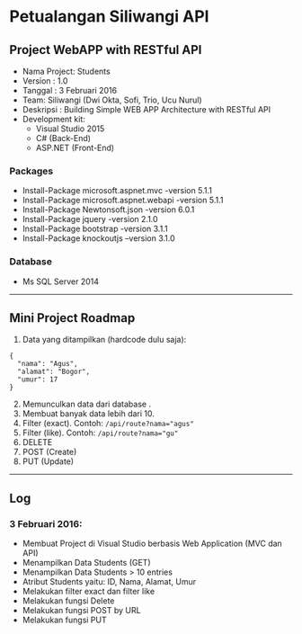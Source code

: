 # Petualangan Siliwangi API

## Project WebAPP with RESTful API

* Nama Project: Students
* Version : 1.0
* Tanggal	: 3 Februari 2016
* Team: Siliwangi (Dwi Okta, Sofi, Trio, Ucu Nurul)
* Deskripsi	: Building Simple WEB APP Architecture with RESTful API
* Development kit:
  - Visual Studio 2015
  - C# (Back-End)
  - ASP.NET (Front-End)

### Packages

* Install-Package microsoft.aspnet.mvc -version 5.1.1
* Install-Package microsoft.aspnet.webapi -version 5.1.1
* Install-Package Newtonsoft.json -version 6.0.1
* Install-Package jquery -version 2.1.0
* Install-Package bootstrap -version 3.1.1
* Install-Package knockoutjs –version 3.1.0

### Database

* Ms SQL Server 2014

*  *  *  *  *  *  *  *  *  *  *  *  *  *  *  *  *  *  *  *

## Mini Project Roadmap

1. Data yang ditampilkan (hardcode dulu saja):

```
{
  "nama": "Agus",
  "alamat": "Bogor",
  "umur": 17
}
```

2. Memunculkan data dari database .
3. Membuat banyak data lebih dari 10.
4. Filter (exact). Contoh: `/api/route?nama="agus"`
5. Filter (like). Contoh: `/api/route?nama="gu"`
6. DELETE
7. POST (Create)
8. PUT (Update)

*  *  *  *  *  *  *  *  *  *  *  *  *  *  *  *  *  *  *  *

## Log

### 3 Februari 2016:

- Membuat Project di Visual Studio berbasis Web Application (MVC dan API)
- Menampilkan Data Students (GET)
- Menampilkan Data Students > 10 entries
- Atribut Students yaitu: ID, Nama, Alamat, Umur
- Melakukan filter exact dan filter like
- Melakukan fungsi Delete
- Melakukan fungsi POST by URL
- Melakukan fungsi PUT
